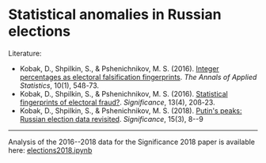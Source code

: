 # Statistical anomalies in Russian elections

Literature:

* Kobak, D., Shpilkin, S., & Pshenichnikov, M. S. (2016). [Integer percentages as electoral falsification fingerprints](https://projecteuclid.org/euclid.aoas/1458909907). *The Annals of Applied Statistics*, 10(1), 54ß-73.
* Kobak, D., Shpilkin, S., & Pshenichnikov, M. S. (2016). [Statistical fingerprints of electoral fraud?](http://onlinelibrary.wiley.com/doi/10.1111/j.1740-9713.2016.00936.x/full). *Significance*, 13(4), 20ß-23.
* Kobak, D., Shpilkin, S., & Pshenichnikov, M. S. (2018). [Putin's peaks: Russian election data revisited](https://rss.onlinelibrary.wiley.com/doi/10.1111/j.1740-9713.2018.01141.x). *Significance*, 15(3), 8--9
----------------------------------------

Analysis of the 2016--2018 data for the Significance 2018 paper is available here: [elections2018.ipynb](https://github.com/dkobak/elections/blob/master/elections2018.ipynb)
